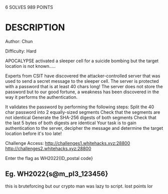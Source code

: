6 SOLVES 989 POINTS

# DESCRIPTION
Author: Chun

Difficulty: Hard

APOCALYPSE activated a sleeper cell for a suicide bombing but the target location is not known.....

Experts from CSIT have discovered the attacker-controlled server that was used to send a secret message to the sleeper cell. The server is protected with a password that is at least 40 chars long! The server does not store the password but to our good fortune, a weakness has been discovered in the way it performs the authentication.

It validates the password by performing the following steps:
Split the 40 char password into 2 equally-sized segments
Check that the segments are not identical
Generate the SHA-256 digests of both segments
Check that the last 5 bytes of both digests are identical
Your task is to gain authentication to the server, decipher the message and determine the target location before it's too late!

Challenge Access:
http://challenges1.whitehacks.xyz:28800
http://challenges2.whitehacks.xyz:28800


Enter the flag as WH2022{ID_postal code}

Eg. WH2022{s@m_pl3_123456}
---
this is bruteforcing but our crypto man was lazy to script. lost points lor